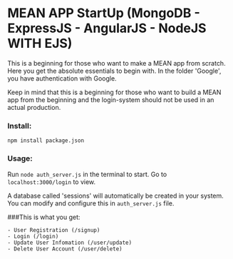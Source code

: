 MEAN APP StartUp
(MongoDB - ExpressJS - AngularJS - NodeJS WITH EJS)
==========

This is a beginning for those who want to make a MEAN app from scratch. Here you get the absolute essentials to begin with. In the folder 'Google', you have authentication with Google.

Keep in mind that this is a beginning for those who want to build a MEAN app from the beginning and the login-system should not be used in an actual production.

### Install:
```
npm install package.json
```
### Usage:

Run `node auth_server.js` in the terminal to start.
Go to `localhost:3000/login` to view.



A database called 'sessions' will automatically be created in your system. You can modify and configure this in `auth_server.js` file.

###This is what you get:

```
- User Registration (/signup)
- Login (/login)
- Update User Infomation (/user/update)
- Delete User Account (/user/delete)

```
